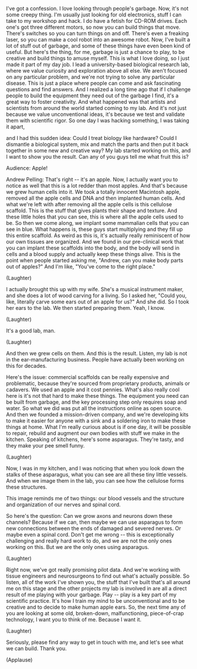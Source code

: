
I&#39;ve got a confession.
I love looking through people&#39;s garbage.
Now, it&#39;s not some creepy thing.
I&#39;m usually just looking
for old electronics,
stuff I can take to my workshop and hack.
I do have a fetish for CD-ROM drives.
Each one&#39;s got three different motors,
so now you can build things that move.
There&#39;s switches so you can
turn things on and off.
There&#39;s even a freaking laser,
so you can make a cool robot
into an awesome robot.
Now, I&#39;ve built
a lot of stuff out of garbage,
and some of these things
have even been kind of useful.
But here&#39;s the thing,
for me, garbage is just a chance to play,
to be creative and build things
to amuse myself.
This is what I love doing,
so I just made it part of my day job.
I lead a university-based
biological research lab,
where we value curiosity
and exploration above all else.
We aren&#39;t focused
on any particular problem,
and we&#39;re not trying to solve
any particular disease.
This is just a place where people can come
and ask fascinating questions
and find answers.
And I realized a long time ago
that if I challenge people
to build the equipment they need
out of the garbage I find,
it&#39;s a great way to foster creativity.
And what happened
was that artists and scientists
from around the world
started coming to my lab.
And it&#39;s not just because
we value unconventional ideas,
it&#39;s because we test and validate them
with scientific rigor.
So one day I was hacking something,
I was taking it apart,

and I had this sudden idea:
Could I treat biology like hardware?
Could I dismantle a biological system,
mix and match the parts
and then put it back together
in some new and creative way?
My lab started working on this,
and I want to show you the result.
Can any of you guys
tell me what fruit this is?

Audience: Apple!

Andrew Pelling:
That&#39;s right -- it&#39;s an apple.
Now, I actually want you to notice as well
that this is a lot redder
than most apples.
And that&#39;s because
we grew human cells into it.
We took a totally innocent
Macintosh apple,
removed all the apple cells and DNA
and then implanted human cells.
And what we&#39;re left with
after removing all the apple cells
is this cellulose scaffold.
This is the stuff that gives plants
their shape and texture.
And these little holes that you can see,
this is where all
the apple cells used to be.
So then we come along,
we implant some mammalian cells
that you can see in blue.
What happens is,
these guys start multiplying
and they fill up this entire scaffold.
As weird as this is,
it&#39;s actually really reminiscent
of how our own tissues are organized.
And we found in our pre-clinical work
that you can implant
these scaffolds into the body,
and the body will send in cells
and a blood supply
and actually keep these things alive.
This is the point
when people started asking me,
&quot;Andrew, can you make
body parts out of apples?&quot;
And I&#39;m like, &quot;You&#39;ve come
to the right place.&quot;

(Laughter)

I actually brought this up with my wife.
She&#39;s a musical instrument maker,
and she does a lot
of wood carving for a living.
So I asked her,
&quot;Could you, like,
literally carve some ears
out of an apple for us?&quot;
And she did.
So I took her ears to the lab.
We then started preparing them.
Yeah, I know.

(Laughter)

It&#39;s a good lab, man.

(Laughter)

And then we grew cells on them.
And this is the result.
Listen, my lab is not
in the ear-manufacturing business.
People have actually been working
on this for decades.

Here&#39;s the issue:
commercial scaffolds can be
really expensive and problematic,
because they&#39;re sourced
from proprietary products,
animals or cadavers.
We used an apple and it cost pennies.
What&#39;s also really cool here
is it&#39;s not that hard
to make these things.
The equipment you need
can be built from garbage,
and the key processing step
only requires soap and water.
So what we did was put all
the instructions online as open source.
And then we founded
a mission-driven company,
and we&#39;re developing kits
to make it easier
for anyone with a sink
and a soldering iron
to make these things at home.
What I&#39;m really curious
about is if one day,
it will be possible to repair, rebuild
and augment our own bodies
with stuff we make in the kitchen.
Speaking of kitchens,
here&#39;s some asparagus.
They&#39;re tasty, and they make
your pee smell funny.

(Laughter)

Now, I was in my kitchen,
and I was noticing
that when you look down
the stalks of these asparagus,
what you can see
are all these tiny little vessels.
And when we image them in the lab,
you can see how the cellulose
forms these structures.

This image reminds me of two things:
our blood vessels
and the structure and organization
of our nerves and spinal cord.

So here&#39;s the question:
Can we grow axons and neurons
down these channels?
Because if we can,
then maybe we can use asparagus
to form new connections
between the ends of damaged
and severed nerves.
Or maybe even a spinal cord.
Don&#39;t get me wrong --
this is exceptionally challenging
and really hard work to do,
and we are not the only ones
working on this.
But we are the only ones using asparagus.

(Laughter)

Right now, we&#39;ve got
really promising pilot data.
And we&#39;re working with tissue engineers
and neurosurgeons
to find out what&#39;s actually possible.
So listen, all of the work I&#39;ve shown you,
the stuff that I&#39;ve built
that&#39;s all around me on this stage
and the other projects
my lab is involved in
are all a direct result
of me playing with your garbage.
Play -- play is a key part
of my scientific practice.
It&#39;s how I train my mind
to be unconventional and to be creative
and to decide to make human apple ears.
So, the next time any of you
are looking at some old,
broken-down, malfunctioning,
piece-of-crap technology,
I want you to think of me.
Because I want it.

(Laughter)

Seriously, please find any way
to get in touch with me,
and let&#39;s see what we can build.
Thank you.

(Applause)


